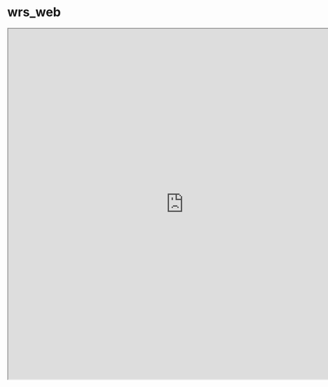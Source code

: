 # wrs_web
<iframe src='https://analytics.irri.org/dashboard/single/?appid=be7da7b9-7d93-41ff-822e-c2b4c9db9a3a&obj=cJBuNpn&select=clearall' width="800" height="800";></iframe>
